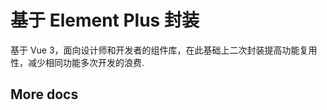 # 基于 Element Plus 封装

基于 Vue 3，面向设计师和开发者的组件库，在此基础上二次封装提高功能复用性，减少相同功能多次开发的浪费.

<VPTeamMembers
    size="small"
    :members="members"
  />

## More docs
<script setup>
import {
  VPTeamPage,
  VPTeamPageTitle,
  VPTeamMembers
} from 'vitepress/theme'

const members = [
  {
    avatar: 'https://avatars.githubusercontent.com/u/68583457?s=200&v=4',
    name: 'Element Plus',
    title: '饿了么团队',
    links: [
      { icon: 'github', link: 'https://github.com/element-plus/element-plus' },
    ]
  },
  {
    avatar: 'https://avatars.githubusercontent.com/u/86712674?v=4',
    name: 'Sea-cc',
    title: '前端攻城🦁',
    links: [
      { icon: 'github', link: 'https://github.com/Sea-cc' },
    ]
  },
]
</script>
